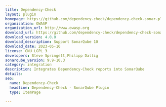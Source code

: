 ```yaml
---
title: Dependency-Check
layout: plugin
homepage: https://github.com/dependency-check/dependency-check-sonar-plugin
organization: OWASP
organization_url: http://www.owasp.org
download_url: https://github.com/dependency-check/dependency-check-sonar-plugin/releases/download/4.0.0/sonar-dependency-check-plugin-4.0.0.jar
download_version: 4.0.0
download_description: Support SonarQube 10
download_date: 2023-05-16
license: GNU LGPL 3
developers: Steve Springett,Philipp Dallig
sonarqube_version: 9.9-10.3
category: integration
description: Integrates Dependency-Check reports into SonarQube
details: 
seo:
  name: Dependency-Check
  headline: Dependency-Check - SonarQube Plugin
  type: ItemPage

---
```

